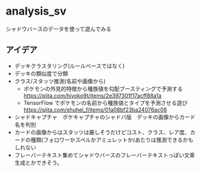 # analysis_sv
シャドウバースのデータを使って遊んでみる


## アイデア
- デッキクラスタリング(ルールベースではなく)
- デッキの類似度で分類
- クラス/スタッツ推測(名前や画像から)
  - ポケモンの外見的特徴から種族値を勾配ブースティングで予測する https://qiita.com/hiyoko9t/items/2e397301f17acff88a1a
  - TensorFlow でポケモンの名前から種族値とタイプを予測させる遊び https://qiita.com/shuhei_f/items/01a08bf23ba24076ac08
- シャドキャプチャ　ポケキャプチャのシャドバ版　デッキの画像からカード名を判別
- カードの画像からはスタッツは厳しそうだけどコスト、クラス、レア度、カードの種類(フォロワーかスペルかアミュレットか)あたりは推測できるかもしれない
- フレーバーテキスト集めてシャドウバースのフレーバーテキストっぽい文章生成とかできそう。
